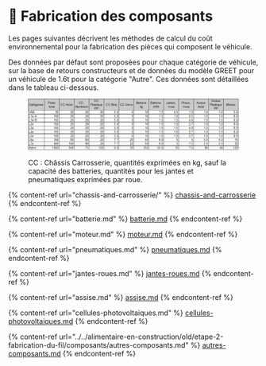 # 🔧 Fabrication des composants

Les pages suivantes décrivent les méthodes de calcul du coût environnemental pour la fabrication des pièces qui composent le véhicule.

Des données par défaut sont proposées pour chaque catégorie de véhicule, sur la base de retours constructeurs et de données du modèle GREET pour un véhicule de 1.6t pour la catégorie "Autre". Ces données sont détaillées dans le tableau ci-dessous.

<figure><img src="../../.gitbook/assets/image (326).png" alt=""><figcaption><p>CC : Châssis Carrosserie, quantités exprimées en kg, sauf la capacité des batteries, quantités pour les jantes et pneumatiques exprimées par roue.</p></figcaption></figure>



{% content-ref url="chassis-and-carrosserie/" %}
[chassis-and-carrosserie](chassis-and-carrosserie/)
{% endcontent-ref %}

{% content-ref url="batterie.md" %}
[batterie.md](batterie.md)
{% endcontent-ref %}

{% content-ref url="moteur.md" %}
[moteur.md](moteur.md)
{% endcontent-ref %}

{% content-ref url="pneumatiques.md" %}
[pneumatiques.md](pneumatiques.md)
{% endcontent-ref %}

{% content-ref url="jantes-roues.md" %}
[jantes-roues.md](jantes-roues.md)
{% endcontent-ref %}

{% content-ref url="assise.md" %}
[assise.md](assise.md)
{% endcontent-ref %}

{% content-ref url="cellules-photovoltaiques.md" %}
[cellules-photovoltaiques.md](cellules-photovoltaiques.md)
{% endcontent-ref %}

{% content-ref url="../../alimentaire-en-construction/old/etape-2-fabrication-du-fil/composants/autres-composants.md" %}
[autres-composants.md](../../alimentaire-en-construction/old/etape-2-fabrication-du-fil/composants/autres-composants.md)
{% endcontent-ref %}

